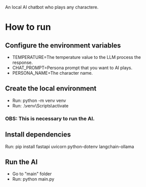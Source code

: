 An local AI chatbot who plays any charactere.

# How to run

## Configure the environment variables

- TEMPERATURE=The temperature value to the LLM process the response.
- CHAT_PROMPT=Persona prompt that you want to AI plays.
- PERSONA_NAME=The character name.

## Create the local environment

- Run: python -m venv venv
- Run: .\venv\Scripts\activate

### OBS: This is necessary to run the AI.

## Install dependencies

Run: pip install fastapi uvicorn python-dotenv langchain-ollama

## Run the AI

- Go to "main" folder
- Run: python main.py